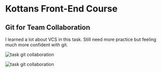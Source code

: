 # Kottans Front-End Course

## Git for Team Collaboration

I learned a lot about VCS in this task. Still need more practice but feeling much more confident with git.

![task git collaboration](https://kurosavaakira.github.io/kottans-frontend/task_git_collaboration/1.png)

![task git collaboration](https://kurosavaakira.github.io/kottans-frontend/task_git_collaboration/2.png)